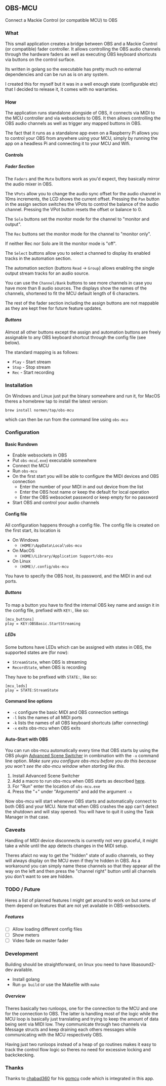 ## OBS-MCU

Connect a Mackie Control (or compatible MCU) to OBS

### What

This small application creates a bridge between OBS and a Mackie Control (or compatible) fader controller. It allows controlling the OBS audio channels through the hardware faders as well as executing OBS keyboard shortcuts via buttons on the control surface.

Its written in golang so the executable has pretty much no external dependencies and can be run as is on any system.

I created this for myself but it was in a well enough state (configurable etc) that I decided to release it, it comes with no warranties.

### How

The application runs standalone alongside of OBS, it connects via MIDI to the MCU controller and via websockets to OBS. It then allows controlling the OBS audio channels as well as trigger any mapped buttons in OBS.

The fact that it runs as a standalone app even on a Raspberry Pi allows you to control your OBS from anywhere using your MCU, simply by running the app on a headless Pi and connecting it to your MCU and Wifi.

#### Controls

##### Fader Section

The `Faders` and the `Mute` buttons work as you'd expect, they basically mirror the audio mixer in OBS.

The `VPots` allow you to change the audio sync offset for the audio channel in 10ms increments, the LCD shows the current offset. Pressing the `Pan` button in the assign section switches the VPots to control the balance of the audio channel. Pressing the VPot button resets the offset or balance to 0.

The `Solo` buttons set the monitor mode for the channel to "monitor and output".

The `Rec` buttons set the monitor mode for the channel to "monitor only".

If neither Rec nor Solo are lit the monitor mode is "off".

The `Select` buttons allow you to select a channed to display its enabled tracks in the automation section.

The automation section (buttons `Read` -> `Group`) allows enabling the single output stream tracks for an audio source.

You can use the `Channel/Bank` buttons to see more channels in case you have more than 8 audio sources. The displays show the names of the channels, shortened to fit the MCU default length of 6 characters.

The rest of the fader section including the assign buttons are not mappable as they are kept free for future feature updates.

##### Buttons

Almost all other buttons except the assign and automation buttons are freely assignable to any OBS keyboard shortcut through the config file (see below).

The standard mapping is as follows:

- `Play` - Start stream
- `Stop` - Stop stream
- `Rec` - Start recording

### Installation

On Windows and Linux just put the binary somewhere and run it, for MacOS theres a homebrew tap to install the latest version:

`brew install normen/tap/obs-mcu`

which can then be run from the command line using `obs-mcu`

### Configuration

#### Basic Rundown

- Enable websockets in OBS
- Put `obs-mcu`(`.exe`) executable somewhere
- Connect the MCU
- Run `obs-mcu`
- On the first start you will be able to configure the MIDI devices and OBS connection
  - Enter the number of your MIDI in and out device from the list
  - Enter the OBS host name or keep the default for local operation
  - Enter the OBS websocket password or keep empty for no password
- Start OBS and control your audio channels

#### Config file

All configuration happens through a config file. The config file is created on the first start, its location is

- On Windows
  - `(HOME)\AppData\Local\obs-mcu`
- On MacOS
  - `(HOME)/Library/Application Support/obs-mcu`
- On Linux
  - `(HOME)/.config/obs-mcu`

You have to specify the OBS host, its password, and the MIDI in and out ports.

##### Buttons

To map a button you have to find the internal OBS key name and assign it in the config file, prefixed with `KEY:`, like so:

```
[mcu_buttons]
play = KEY:OBSBasic.StartStreaming
```

##### LEDs

Some buttons have LEDs which can be assigned with states in OBS, the supported states are (for now):

- `StreamState`, when OBS is streaming
- `RecordState`, when OBS is recording

They have to be prefixed with `STATE:`, like so:

```
[mcu_leds]
play = STATE:StreamState
```

#### Command line options

- `-c` configure the basic MIDI and OBS connection settings
- `-l` lists the names of all MIDI ports
- `-k` lists the names of all OBS keyboard shortcuts (after connecting)
- `-x` exits obs-mcu when OBS exits 

#### Auto-Start with OBS

You can run obs-mcu automatically every time that OBS starts by using the OBS plugin [Advanced Scene Switcher](https://github.com/WarmUpTill/SceneSwitcher) in combination with the `-x` command line option. _Make sure you configure obs-mcu before you do this because you won't see the obs-mcu window when starting like this._

1. Install Advanced Scene Switcher
2. Add a macro to run obs-mcu when OBS starts as described [here](https://github.com/WarmUpTill/SceneSwitcher/wiki/Start-other-programs-when-starting-OBS).
3. For "Run" enter the location of `obs-mcu.exe`
4. Press the "+" under "Arguments" and add the argument `-x`

Now obs-mcu will start whenever OBS starts and automatically connect to both OBS and your MCU. Note that when OBS crashes the app can't detect the shutdown and will stay opened. You will have to quit it using the Task Manager in that case.

### Caveats

Handling of MIDI device disconnects is currently not very graceful, it might take a while until the app detects changes in the MIDI setup.

Theres afaict no way to get the "hidden" state of audio channels, so they will always display on the MCU even if they're hidden in OBS. As a workaround you can simply name these channels so that they appear all the way on the left and then press the "channel right" button until all channels you don't want to see are hidden.

### TODO / Future

Heres a list of planned features I might get around to work on but some of them depend on features that are not yet available in OBS-websockets.

##### Features

- [ ] Allow loading different config files
- [ ] Show meters
- [ ] Video fade on master fader

### Development

Building should be straightforward, on linux you need to have libasound2-dev available.

- Install golang
- Run `go build` or use the Makefile with `make`

##### Overview

Theres basically two runloops, one for the connection to the MCU and one for the connection to OBS. The latter is handling most of the logic while the MCU loop is basically just translating and trying to keep the amount of data being sent via MIDI low. They communicate through two channels via Message structs and keep draining each others messages while communicating with the MCU respectively OBS.

Having just two runloops instead of a heap of go routines makes it easy to track the control flow logic so theres no need for excessive locking and backckecking.

### Thanks

Thanks to [chabad360](https://github.com/chabad360) for his [gomcu](https://github.com/chabad360/gomcu) code which is integrated in this app.
